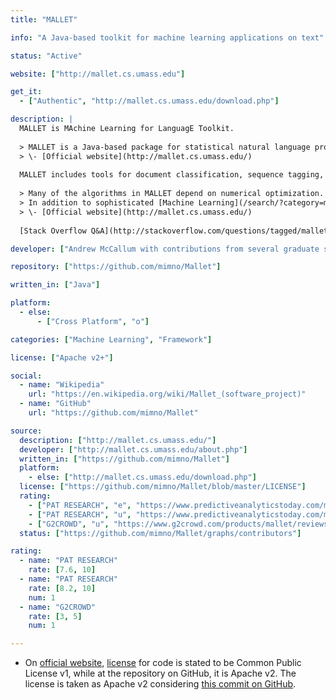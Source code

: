 ```yaml
---
title: "MALLET"

info: "A Java-based toolkit for machine learning applications on text"

status: "Active"

website: ["http://mallet.cs.umass.edu"]

get_it:
  - ["Authentic", "http://mallet.cs.umass.edu/download.php"]

description: |
  MALLET is MAchine Learning for LanguagE Toolkit.
  
  > MALLET is a Java-based package for statistical natural language processing, document classification, clustering, topic modeling, information extraction, and other [machine learning](/search/?category=machine_learning) applications to text.
  > \- [Official website](http://mallet.cs.umass.edu/)
  
  MALLET includes tools for document classification, sequence tagging, topic modeling.
  
  > Many of the algorithms in MALLET depend on numerical optimization. MALLET includes an efficient implementation of Limited Memory BFGS, among many other optimization methods.
  > In addition to sophisticated [Machine Learning](/search/?category=machine_learning) applications, MALLET includes routines for transforming text documents into numerical representations that can then be processed efficiently. This process is implemented through a flexible system of "pipes", which handle distinct tasks such as tokenizing strings, removing stopwords, and converting sequences into count vectors.
  > \- [Official website](http://mallet.cs.umass.edu/)
  
  [Stack Overflow Q&A](http://stackoverflow.com/questions/tagged/mallet) I [API Reference](http://mallet.cs.umass.edu/api)

developer: ["Andrew McCallum with contributions from several graduate students and staff"]

repository: ["https://github.com/mimno/Mallet"]

written_in: ["Java"]

platform:
  - else:
      - ["Cross Platform", "o"]

categories: ["Machine Learning", "Framework"]

license: ["Apache v2+"]

social:
  - name: "Wikipedia"
    url: "https://en.wikipedia.org/wiki/Mallet_(software_project)"
  - name: "GitHub"
    url: "https://github.com/mimno/Mallet"

source:
  description: ["http://mallet.cs.umass.edu/"]
  developer: ["http://mallet.cs.umass.edu/about.php"]
  written_in: ["https://github.com/mimno/Mallet"]
  platform:
    - else: ["http://mallet.cs.umass.edu/download.php"]
  license: ["https://github.com/mimno/Mallet/blob/master/LICENSE"]
  rating:
    - ["PAT RESEARCH", "e", "https://www.predictiveanalyticstoday.com/mallet/"]
    - ["PAT RESEARCH", "u", "https://www.predictiveanalyticstoday.com/mallet/"]
    - ["G2CROWD", "u", "https://www.g2crowd.com/products/mallet/reviews"]
  status: ["https://github.com/mimno/Mallet/graphs/contributors"]

rating:
  - name: "PAT RESEARCH"
    rate: [7.6, 10]
  - name: "PAT RESEARCH"
    rate: [8.2, 10]
    num: 1
  - name: "G2CROWD"
    rate: [3, 5]
    num: 1

---
```

  * On [official website](http://mallet.cs.umass.edu), [license](#license) for code is stated to be Common Public License v1, while at the repository on GitHub, it is Apache v2. The license is taken as Apache v2 considering [this commit on GitHub](https://github.com/mimno/Mallet/commit/35ea9c69ff566bb7975fdb84868da2e989292219).